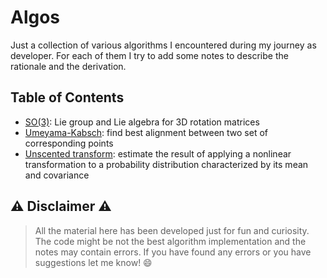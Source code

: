# Algos
Just a collection of various algorithms I encountered during my journey as developer. For each of them I try to add some notes to describe the rationale and the derivation.

## Table of Contents
- [SO(3)](./so3/so3.pdf): Lie group and Lie algebra for 3D rotation matrices
- [Umeyama-Kabsch](./umeyama_kabsch/umeyama_kabsch.pdf): find best alignment between two set of corresponding points
- [Unscented transform](./unscented_transform/unscented_transform.pdf): estimate the result of applying a nonlinear transformation to a probability distribution characterized by its mean and covariance
## :warning: Disclaimer :warning:
>All the material here has been developed just for fun and curiosity. The code might be not the best algorithm implementation and the notes may contain errors. If you have found any errors or you have suggestions let me know! :smile:
